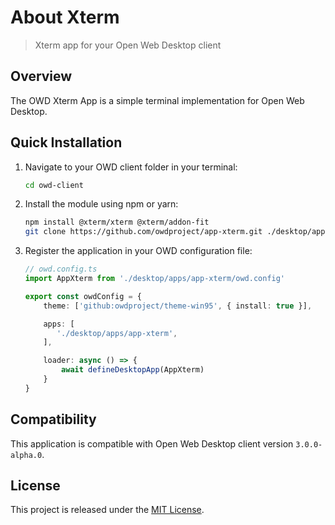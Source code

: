 # About Xterm

> Xterm app for your Open Web Desktop client

## Overview

The OWD Xterm App is a simple terminal implementation for Open Web Desktop.

## Quick Installation

1.  Navigate to your OWD client folder in your terminal:

    ```bash
    cd owd-client
    ```

2.  Install the module using npm or yarn:

    ```bash
    npm install @xterm/xterm @xterm/addon-fit
    git clone https://github.com/owdproject/app-xterm.git ./desktop/apps/app-xterm
    ```

3.  Register the application in your OWD configuration file:

    ```typescript
    // owd.config.ts
    import AppXterm from './desktop/apps/app-xterm/owd.config'
    
    export const owdConfig = {
        theme: ['github:owdproject/theme-win95', { install: true }],
    
        apps: [
           './desktop/apps/app-xterm',
        ],
    
        loader: async () => {
            await defineDesktopApp(AppXterm)
        }
    }
    ```

## Compatibility

This application is compatible with Open Web Desktop client version `3.0.0-alpha.0`.

## License

This project is released under the [MIT License](LICENSE).